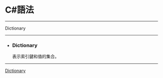 
# C#語法
*****  
Dictionary  
*****  
+ ### Dictionary  
  表示索引鍵和值的集合。

*****
[Dictionary](https://msdn.microsoft.com/zh-tw/library/xfhwa508(v=vs.110).aspx)  

